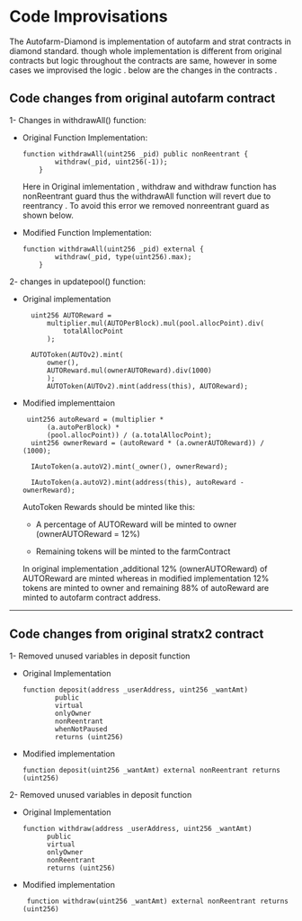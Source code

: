 # Code Improvisations

The Autofarm-Diamond is implementation of autofarm and strat contracts in diamond standard.
though whole implementation is different from original contracts but logic throughout the contracts are same,
however in some cases we improvised the logic . below are the changes in the contracts .

## Code changes from original autofarm contract

1- Changes in withdrawAll() function:

- Original Function Implementation:

  ```solidity
  function withdrawAll(uint256 _pid) public nonReentrant {
          withdraw(_pid, uint256(-1));
      }
  ```

  Here in Original imlementation , withdraw and withdraw function has nonReentrant guard thus the withdrawAll function will revert due to reentrancy . To avoid this error we removed nonreentrant guard as shown below.

- Modified Function Implementation:

  ```solidity
  function withdrawAll(uint256 _pid) external {
          withdraw(_pid, type(uint256).max);
      }
  ```

2- changes in updatepool() function:

- Original implementation

  ```solidity
    uint256 AUTOReward =
        multiplier.mul(AUTOPerBlock).mul(pool.allocPoint).div(
            totalAllocPoint
        );

    AUTOToken(AUTOv2).mint(
        owner(),
        AUTOReward.mul(ownerAUTOReward).div(1000)
        );
        AUTOToken(AUTOv2).mint(address(this), AUTOReward);
  ```

- Modified implementtaion

  ```solidity
   uint256 autoReward = (multiplier *
        (a.autoPerBlock) *
        (pool.allocPoint)) / (a.totalAllocPoint);
    uint256 ownerReward = (autoReward * (a.ownerAUTOReward)) / (1000);

    IAutoToken(a.autoV2).mint(_owner(), ownerReward);

    IAutoToken(a.autoV2).mint(address(this), autoReward - ownerReward);
  ```

  AutoToken Rewards should be minted like this:

  - A percentage of AUTOReward will be minted to owner (ownerAUTOReward = 12%)

  - Remaining tokens will be minted to the farmContract

  In original implementation ,additional 12% (ownerAUTOReward) of AUTOReward are minted whereas in modified implementation 12% tokens are minted to owner and remaining 88% of autoReward are minted to autofarm contract address.

---

## Code changes from original stratx2 contract

1- Removed unused variables in deposit function

- Original Implementation

  ```solidity
  function deposit(address _userAddress, uint256 _wantAmt)
          public
          virtual
          onlyOwner
          nonReentrant
          whenNotPaused
          returns (uint256)
  ```

- Modified implementation

  ```solidity
  function deposit(uint256 _wantAmt) external nonReentrant returns (uint256)
  ```

2- Removed unused variables in deposit function

- Original Implementation

  ```solidity
  function withdraw(address _userAddress, uint256 _wantAmt)
        public
        virtual
        onlyOwner
        nonReentrant
        returns (uint256)
  ```

- Modified implementation

  ```solidity
   function withdraw(uint256 _wantAmt) external nonReentrant returns (uint256)
  ```
